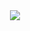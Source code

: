 <div align="center" width = "50000">
  <img src="https://t3.ftcdn.net/jpg/06/65/51/48/240_F_665514882_OLwtGl84Fyi7p0pX5anSwFO7Q3I8Cjfp.png"  />
</div>
